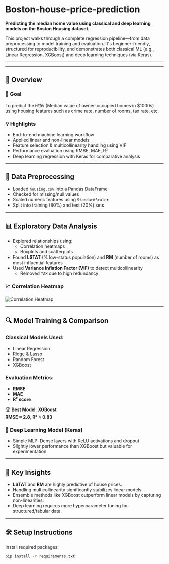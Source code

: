 # Boston-house-price-prediction

**Predicting the median home value using classical and deep learning models on the Boston Housing dataset.**

This project walks through a complete regression pipeline—from data preprocessing to model training and evaluation. It's beginner-friendly, structured for reproducibility, and demonstrates both classical ML (e.g., Linear Regression, XGBoost) and deep learning techniques (via Keras).

---


---

## 🚀 Overview

### 📌 Goal

To predict the `MEDV` (Median value of owner-occupied homes in $1000s) using housing features such as crime rate, number of rooms, tax rate, etc.

### 💡 Highlights

- End-to-end machine learning workflow
- Applied linear and non-linear models
- Feature selection & multicollinearity handling using VIF
- Performance evaluation using RMSE, MAE, R²
- Deep learning regression with Keras for comparative analysis

---

## 🧹 Data Preprocessing

- Loaded `housing.csv` into a Pandas DataFrame
- Checked for missing/null values
- Scaled numeric features using `StandardScaler`
- Split into training (80%) and test (20%) sets

---

## 📊 Exploratory Data Analysis

- Explored relationships using:
  - Correlation heatmaps
  - Boxplots and scatterplots
- Found **LSTAT** (% low-status population) and **RM** (number of rooms) as most influential features
- Used **Variance Inflation Factor (VIF)** to detect multicollinearity
  - Removed `TAX` due to high redundancy

### 📈 Correlation Heatmap  
![Correlation Heatmap](plots/correlation_heatmap.png)

---

## 🔍 Model Training & Comparison

### Classical Models Used:

- Linear Regression
- Ridge & Lasso
- Random Forest
- XGBoost

### Evaluation Metrics:

- **RMSE**
- **MAE**
- **R² score**

🏆 **Best Model**: **XGBoost**  
**RMSE ≈ 2.8**, **R² ≈ 0.83**

### 🔧 Deep Learning Model (Keras)

- Simple MLP: Dense layers with ReLU activations and dropout
- Slightly lower performance than XGBoost but valuable for experimentation

---

## 🧠 Key Insights

- **LSTAT** and **RM** are highly predictive of house prices.
- Handling multicollinearity significantly stabilizes linear models.
- Ensemble methods like XGBoost outperform linear models by capturing non-linearities.
- Deep learning requires more hyperparameter tuning for structured/tabular data.

---

## 🛠️ Setup Instructions

Install required packages:

```bash
pip install -r requirements.txt

